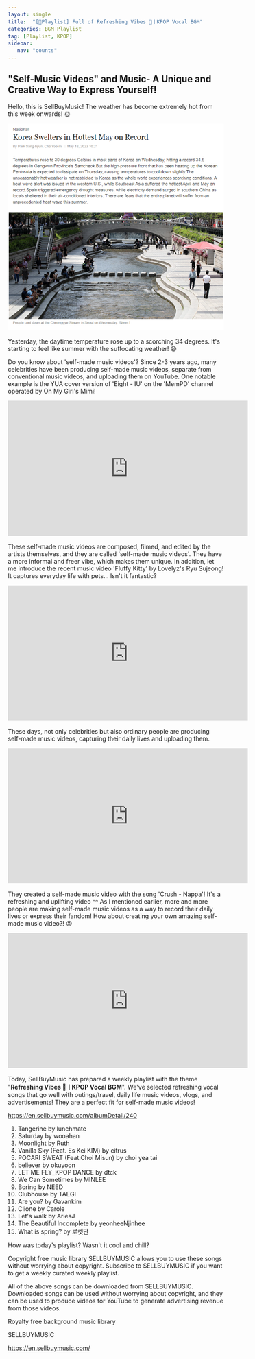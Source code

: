 ```yaml
---
layout: single
title:  "[🎼Playlist] Full of Refreshing Vibes 🍋ㅣKPOP Vocal BGM"
categories: BGM Playlist
tag: [Playlist, KPOP]
sidebar:
   nav: "counts"
---
```

<h2>&quot;Self-Music Videos&quot; and Music- A Unique and Creative Way to Express Yourself!</h2>
<p>Hello, this is SellBuyMusic! The weather has become extremely hot from this week onwards! 🌞</p>
<p><img src="/images/2023-05-18-PlaylistKpop/weather%20report%20about%20hot%20weather.png" alt="[image1] weather report about hot weather"></p>
<p>Yesterday, the daytime temperature rose up to a scorching 34 degrees. It&#39;s starting to feel like summer with the suffocating weather! 😅</p>
<p>Do you know about &#39;self-made music videos&#39;? Since 2-3 years ago, many celebrities have been producing self-made music videos, separate from conventional music videos, and uploading them on YouTube. One notable example is the YUA cover version of &#39;Eight - IU&#39; on the &#39;MemPD&#39; channel operated by Oh My Girl&#39;s Mimi!</p>
<iframe width="560" height="315" src="https://www.youtube.com/embed/NjqPENtoFgA" title="YouTube video player" frameborder="0" allow="accelerometer; autoplay; clipboard-write; encrypted-media; gyroscope; picture-in-picture; web-share" allowfullscreen></iframe>
<p>These self-made music videos are composed, filmed, and edited by the artists themselves, and they are called &#39;self-made music videos&#39;. They have a more informal and freer vibe, which makes them unique. In addition, let me introduce the recent music video &#39;Fluffy Kitty&#39; by Lovelyz&#39;s Ryu Sujeong! It captures everyday life with pets... Isn&#39;t it fantastic?</p>
<iframe width="560" height="315" src="https://www.youtube.com/embed/2WuIiT2r_yU" title="YouTube video player" frameborder="0" allow="accelerometer; autoplay; clipboard-write; encrypted-media; gyroscope; picture-in-picture; web-share" allowfullscreen></iframe>
<p>These days, not only celebrities but also ordinary people are producing self-made music videos, capturing their daily lives and uploading them.</p>
<iframe width="560" height="315" src="https://www.youtube.com/embed/hPJkQPowgY8" title="YouTube video player" frameborder="0" allow="accelerometer; autoplay; clipboard-write; encrypted-media; gyroscope; picture-in-picture; web-share" allowfullscreen></iframe>
<p>They created a self-made music video with the song &#39;Crush - Nappa&#39;! It&#39;s a refreshing and uplifting video ^^ As I mentioned earlier, more and more people are making self-made music videos as a way to record their daily lives or express their fandom! How about creating your own amazing self-made music video?! 😉</p>
<iframe width="560" height="315" src="https://www.youtube.com/embed/xzM15FRueoE" title="YouTube video player" frameborder="0" allow="accelerometer; autoplay; clipboard-write; encrypted-media; gyroscope; picture-in-picture; web-share" allowfullscreen></iframe>
<p>Today, SellBuyMusic has prepared a weekly playlist with the theme &quot;<strong>Refreshing Vibes 🍋ㅣKPOP Vocal BGM</strong>&quot;. We&#39;ve selected refreshing vocal songs that go well with outings/travel, daily life music videos, vlogs, and advertisements! They are a perfect fit for self-made music videos!</p>
<p><a href='https://en.sellbuymusic.com/albumDetail/240' target='_blank' class='url'>https://en.sellbuymusic.com/albumDetail/240</a></p>
<ol>
<li>Tangerine by lunchmate</li>
<li>Saturday by wooahan</li>
<li>Moonlight by Ruth</li>
<li>Vanilla Sky (Feat. Es Kei KIM) by citrus</li>
<li>POCARI SWEAT (Feat.Choi Misun) by choi yea tai</li>
<li>believer by okuyoon</li>
<li>LET ME FLY_KPOP DANCE by dtck</li>
<li>We Can Sometimes by MINLEE</li>
<li>Boring by NEED</li>
<li>Clubhouse by TAEGI</li>
<li>Are you? by Gavankim</li>
<li>Clione by Carole</li>
<li>Let&#39;s walk by AriesJ</li>
<li>The Beautiful Incomplete by yeonheeNjinhee</li>
<li>What is spring? by 로켓단</li>

</ol>
<p>How was today&#39;s playlist? Wasn&#39;t it cool and chill?</p>
<p>Copyright free music library SELLBUYMUSIC allows you to use these songs without worrying about copyright. Subscribe to SELLBUYMUSIC if you want to get a weekly curated weekly playlist.</p>
<p>All of the above songs can be downloaded from SELLBUYMUSIC. Downloaded songs can be used without worrying about copyright, and they can be used to produce videos for YouTube to generate advertising revenue from those videos.</p>
<p>Royalty free background music library</p>
<p>SELLBUYMUSIC</p>
<p><a href='https://en.sellbuymusic.com/' target='_blank' class='url'>https://en.sellbuymusic.com/</a></p>
